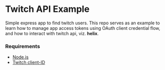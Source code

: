 # Twitch API Example

Simple express app to find twitch users. This repo serves as an example to
learn how to manage app access tokens using OAuth client credential flow, and
how to interact with twitch api, viz. **helix**.

### Requirements

- [Node.js](https://nodejs.org/)
- [Twitch client-ID](https://dev.twitch.tv/console/apps)
